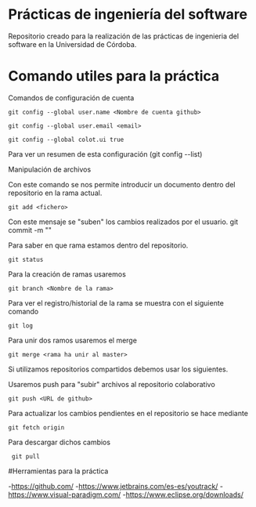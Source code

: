 # Prácticas de ingeniería del software
Repositorio creado para la realización de las prácticas de ingenieria del software en la Universidad de Córdoba.


# Comando utiles para la práctica

Comandos de configuración de cuenta

    git config --global user.name <Nombre de cuenta github>

    git config --global user.email <email>  

    git config --global colot.ui true


Para ver un resumen de esta configuración (git config --list)

Manipulación de archivos

Con este comando se nos permite introducir un documento dentro del repositorio en la rama actual.

    git add <fichero>  

Con este mensaje se "suben" los cambios realizados por el usuario.
git commit -m "<Mensaje a introducir>"
  
Para saber en que rama estamos dentro del repositorio.
  ```
  git status
  ```
Para la creación de ramas usaremos
     
    git branch <Nombre de la rama>
    
Para ver el registro/historial de la rama se muestra con el siguiente comando

    
    git log
     
Para unir dos ramos usaremos el merge
    
    git merge <rama ha unir al master>
      
Si utilizamos repositorios compartidos debemos usar los siguientes.


Usaremos push para "subir" archivos al repositorio colaborativo

     
    git push <URL de github>
Para actualizar los cambios pendientes en el repositorio se hace mediante

     
    git fetch origin
      
Para descargar dichos cambios

     
     git pull
       
#Herramientas para la práctica

-https://github.com/
-https://www.jetbrains.com/es-es/youtrack/
-https://www.visual-paradigm.com/
-https://www.eclipse.org/downloads/



